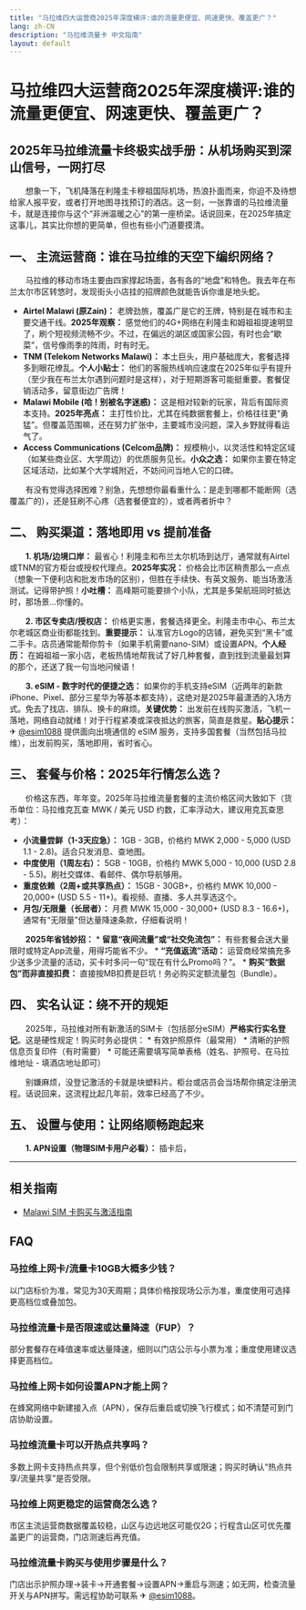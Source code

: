 ```yaml
---
title: "马拉维四大运营商2025年深度横评:谁的流量更便宜、网速更快、覆盖更广？"
lang: zh-CN
description: "马拉维流量卡 中文指南"
layout: default
---
```

# 马拉维四大运营商2025年深度横评:谁的流量更便宜、网速更快、覆盖更广？

## 2025年马拉维流量卡终极实战手册：从机场购买到深山信号，一网打尽

　　想象一下，飞机降落在利隆圭卡穆祖国际机场，热浪扑面而来，你迫不及待想给家人报平安，或者打开地图寻找预订的酒店。这一刻，一张靠谱的马拉维流量卡，就是连接你与这个“非洲温暖之心”的第一座桥梁。话说回来，在2025年搞定这事儿，其实比你想的更简单，但也有些小门道要摸清。

## 一、 主流运营商：谁在马拉维的天空下编织网络？

　　马拉维的移动市场主要由四家撑起场面，各有各的“地盘”和特色。我去年在布兰太尔市区转悠时，发现街头小店挂的招牌颜色就能告诉你谁是地头蛇。

*   **Airtel Malawi (原Zain)：** 老牌劲旅，覆盖广是它的王牌，特别是在城市和主要交通干线。**2025年观察：** 感觉他们的4G+网络在利隆圭和姆祖祖提速明显了，刷个短视频流畅不少。不过，在偏远的湖区或国家公园，有时也会“歇菜”，信号像雨季的阵雨，时有时无。
*   **TNM (Telekom Networks Malawi)：** 本土巨头，用户基础庞大，套餐选择多到眼花缭乱。**个人小贴士：** 他们的客服热线响应速度在2025年似乎有提升（至少我在布兰太尔遇到问题时是这样），对于短期游客可能挺重要。套餐促销活动多，留意街边广告牌！
*   **Malawi Mobile (哈！别被名字迷惑)：** 这是相对较新的玩家，背后有国际资本支持。**2025年亮点：** 主打性价比，尤其在纯数据套餐上，价格往往更“勇猛”。但覆盖范围嘛，还在努力扩张中，主要城市没问题，深入乡野就得看运气了。
*   **Access Communications (Celcom品牌)：** 规模稍小，以灵活性和特定区域（如某些商业区、大学周边）的优质服务见长。**小众之选：** 如果你主要在特定区域活动，比如某个大学城附近，不妨问问当地人它的口碑。

　　有没有觉得选择困难？别急，先想想你最看重什么：是走到哪都不能断网（选覆盖广的），还是狂刷不心疼（选套餐便宜的），或者两者折中？

## 二、 购买渠道：落地即用 vs 提前准备

　　**1. 机场/边境口岸：** 最省心！利隆圭和布兰太尔机场到达厅，通常就有Airtel或TNM的官方柜台或授权代理点。**2025年实况：** 价格会比市区稍贵那么一点点（想象一下便利店和批发市场的区别），但胜在手续快、有英文服务、能当场激活测试。记得带护照！**小吐槽：** 高峰期可能要排个小队，尤其是多架航班同时抵达时，那场景…你懂的。

　　**2. 市区专卖店/授权店：** 价格更实惠，套餐选择更全。利隆圭市中心、布兰太尔老城区商业街都能找到。**重要提示：** 认准官方Logo的店铺，避免买到“黑卡”或二手卡。店员通常能帮你剪卡（如果手机需要nano-SIM）或设置APN。**个人经历：** 在姆祖祖一家小店，老板热情地帮我试了好几种套餐，直到找到流量最划算的那个，还送了我一句当地问候语！

　　**3. eSIM - 数字时代的便捷之选：** 如果你的手机支持eSIM（近两年的新款iPhone、Pixel、部分三星华为等基本都支持），这绝对是2025年最潇洒的入场方式。免去了找店、排队、换卡的麻烦。**关键优势：** 出发前在线购买激活，飞机一落地，网络自动就绪！对于行程紧凑或深夜抵达的旅客，简直是救星。**贴心提示：**
　　✈ [@esim1088](https://t.me/s/esim1088) 提供面向出境通信的 eSIM 服务，支持多国套餐（当然包括马拉维），出发前购买，落地即用，省时省心。

## 三、 套餐与价格：2025年行情怎么选？

　　价格这东西，年年变。2025年马拉维流量套餐的主流价格区间大致如下（货币单位：马拉维克瓦查 MWK / 美元 USD 约数，汇率浮动大，建议用克瓦查思考）：

*   **小流量尝鲜（1-3天应急）：** 1GB - 3GB，价格约 MWK 2,000 - 5,000 (USD 1.1 - 2.8)。适合只发消息、查地图。
*   **中度使用（1周左右）：** 5GB - 10GB，价格约 MWK 5,000 - 10,000 (USD 2.8 - 5.5)。刷社交媒体、看邮件、偶尔导航够用。
*   **重度依赖（2周+或共享热点）：** 15GB - 30GB+，价格约 MWK 10,000 - 20,000+ (USD 5.5 - 11+)。看视频、直播、多人共享选这个。
*   **月包/无限量（长居者）：** 月费 MWK 15,000 - 30,000+ (USD 8.3 - 16.6+)，通常有“无限量”但达量降速条款，仔细看说明！

　　**2025年省钱妙招：**
    *   **留意“夜间流量”或“社交免流包”：** 有些套餐会送大量限时或特定App流量，用得巧能省不少。
    *   **“充值返流”活动：** 运营商经常搞充多少送多少流量的活动，买卡时多问一句“现在有什么Promo吗？”。
    *   **购买“数据包”而非直接扣费：** 直接按MB扣费是巨坑！务必购买定额流量包（Bundle）。

## 四、 实名认证：绕不开的规矩

　　2025年，马拉维对所有新激活的SIM卡（包括部分eSIM）**严格实行实名登记**。这是硬性规定！购买时务必提供：
    *   有效护照原件（最常用）
    *   清晰的护照信息页复印件（有时需要）
    *   可能还需要填写简单表格（姓名、护照号、在马拉维地址 - 填酒店地址即可）

　　别嫌麻烦，没登记激活的卡就是块塑料片。柜台或店员会当场帮你搞定注册流程。话说回来，这流程比起几年前，效率已经高了不少。

## 五、 设置与使用：让网络顺畅跑起来

　　**1. APN设置（物理SIM卡用户必看）：** 插卡后，

<!-- crosslink -->
---

## 相关指南

- [Malawi SIM 卡购买与激活指南](https://faciylike.github.io/malawi-sim-guides)

<!-- BEGIN_MALAWI_FAQ -->
## FAQ

### 马拉维上网卡/流量卡10GB大概多少钱？
以门店标价为准，常见为30天周期；具体价格按现场公示为准，重度使用可选择更高档位或叠加包。

### 马拉维流量卡是否限速或达量降速（FUP）？
部分套餐存在峰值速率或达量降速，细则以门店公示与小票为准；重度使用建议选择更高档位。

### 马拉维上网卡如何设置APN才能上网？
在蜂窝网络中新建接入点（APN），保存后重启或切换飞行模式；如不清楚可到门店协助设置。

### 马拉维流量卡可以开热点共享吗？
多数上网卡支持热点共享，但个别低价包会限制共享或限速；购买时确认“热点共享/流量共享”是否受限。

### 马拉维上网更稳定的运营商怎么选？
市区主流运营商数据覆盖较稳，山区与边远地区可能仅2G；行程含山区可优先覆盖更广的运营商，门店测速后再充值。

### 马拉维流量卡购买与使用步骤是什么？
门店出示护照办理→装卡→开通套餐→设置APN→重启与测速；如无网，检查流量开关与APN拼写。需远程协助可联系 ✈ [@esim1088](https://t.me/s/esim1088)。

<script type="application/ld+json">
{"@context": "https://schema.org", "@type": "FAQPage", "mainEntity": [{"@type": "Question", "name": "马拉维上网卡/流量卡10GB大概多少钱？", "acceptedAnswer": {"@type": "Answer", "text": "以门店标价为准，常见为30天周期；具体价格按现场公示为准，重度使用可选择更高档位或叠加包。"}}, {"@type": "Question", "name": "马拉维流量卡是否限速或达量降速（FUP）？", "acceptedAnswer": {"@type": "Answer", "text": "部分套餐存在峰值速率或达量降速，细则以门店公示与小票为准；重度使用建议选择更高档位。"}}, {"@type": "Question", "name": "马拉维上网卡如何设置APN才能上网？", "acceptedAnswer": {"@type": "Answer", "text": "在蜂窝网络中新建接入点（APN），保存后重启或切换飞行模式；如不清楚可到门店协助设置。"}}, {"@type": "Question", "name": "马拉维流量卡可以开热点共享吗？", "acceptedAnswer": {"@type": "Answer", "text": "多数上网卡支持热点共享，但个别低价包会限制共享或限速；购买时确认“热点共享/流量共享”是否受限。"}}, {"@type": "Question", "name": "马拉维上网更稳定的运营商怎么选？", "acceptedAnswer": {"@type": "Answer", "text": "市区主流运营商数据覆盖较稳，山区与边远地区可能仅2G；行程含山区可优先覆盖更广的运营商，门店测速后再充值。"}}, {"@type": "Question", "name": "马拉维流量卡购买与使用步骤是什么？", "acceptedAnswer": {"@type": "Answer", "text": "门店出示护照办理→装卡→开通套餐→设置APN→重启与测速；如无网，检查流量开关与APN拼写。需远程协助可联系 ✈ @esim1088。"}}]}
</script>
<!-- END_MALAWI_FAQ -->
